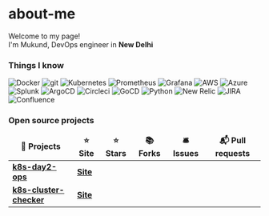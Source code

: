 # about-me

<p>Welcome to my page! </br> 
I'm Mukund, DevOps engineer in <b>New Delhi</b> 
</p>

<h3>Things I know </h3>

<p>
  <img alt="Docker" src="https://img.shields.io/badge/-Docker-46a2f1?style=flat-square&logo=docker&logoColor=white" />
  <img alt="git" src="https://img.shields.io/badge/-Git-F05032?style=flat-square&logo=git&logoColor=white" />
  <img alt="Kubernetes" src="https://img.shields.io/badge/%20-kubernetes-blue?style=flat-square&logo=kubernetes&logoColor=white" />
  <img alt="Prometheus" src="https://img.shields.io/badge/%20-prometheus-orange?style=flat-square&logo=Prometheus&logoColor=white" />
  <img alt="Grafana" src="https://img.shields.io/badge/%20-grafana-E34F26?style=flat-square&logo=grafana&logoColor=white" />
  <img alt="AWS" src="https://img.shields.io/badge/%20-Azure-yellow?style=flat-square&logo=Azure&logoColor=white" />
  <img alt="Azure" src="https://img.shields.io/badge/%20-aws-blue?style=flat-square&logo=cloud&logoColor=white" />
  <img alt="Splunk" src="https://img.shields.io/badge/%20-splunk-green?style=flat-square&logo=splunk&logoColor=white" /> 
  <img alt="ArgoCD" src="https://img.shields.io/badge/%20-argocd-orange?style=flat-square&logo=argocd&logoColor=white" /> 
  <img alt="Circleci" src="https://img.shields.io/badge/%20-circleci-black?style=flat-square&logo=circleci&logoColor=white" />
  <img alt="GoCD" src="https://img.shields.io/badge/%20-gocd-black?style=flat-square&logo=GoCD&logoColor=white" />
  <img alt="Python" src="https://img.shields.io/badge/%20-python-blue?style=flat-square&logo=python&logoColor=white" />
  <img alt="New Relic" src="https://img.shields.io/badge/%20-New%20Relic-bluegreen?style=flat-square&logo=NewRelic&logoColor=white" />  
  <img alt="JIRA" src="https://img.shields.io/badge/%20-JIRA-blue?style=flat-square&logo=jira&logoColor=white" /> 
  <img alt="Confluence" src="https://img.shields.io/badge/%20-Confluence-blue?style=flat-square&logo=Confluence&logoColor=white" />   
</p>
<p></p>

<p></p>
<h3>Open source projects</h3>
<table>
  <thead align="center">
    <tr border: none;>
      <td><b>🎁 Projects</b></td>
      <td><b>⭐ Site</b></td>
      <td><b>⭐ Stars</b></td>
      <td><b>📚 Forks</b></td>
      <td><b>🛎 Issues</b></td>
      <td><b>📬 Pull requests</b></td>
    </tr>
  </thead>
  <tbody>
</td>
    <tr>
      <td><a href="https://github.com/dguyhasnoname/k8s-day2-ops"><b>k8s-day2-ops</b></a></td>
      <td><a href="https://github.com/dguyhasnoname/k8s-day2-ops/blob/master/README.md"> <b> Site</b></a></td>
    </tr>
    <tr>
      <td><a href="https://github.com/dguyhasnoname/k8s-cluster-checker"><b>k8s-cluster-checker</b></a></td>
      <td><a href="https://dguyhasnoname.github.io/k8s-cluster-checker/"> <b> Site</b></a></td>
    </tr>
  </td>
  </tbody>
</table>
